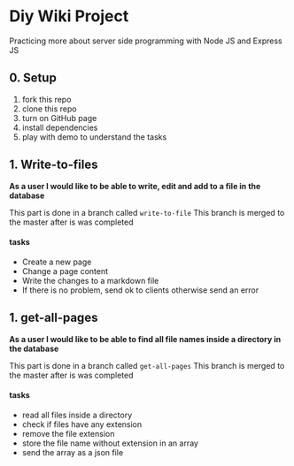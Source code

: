 # Diy Wiki Project

Practicing more about server side programming with Node JS and Express JS

## 0. Setup

1. fork this repo
1. clone this repo
1. turn on GitHub page
1. install dependencies
1. play with demo to understand the tasks

## 1. Write-to-files

**As a user I would like to be able to write, edit and add to a file in the database**

This part is done in a branch called `write-to-file`
This branch is merged to the master after is was completed

#### tasks

- Create a new page
- Change a page content
- Write the changes to a markdown file
- If there is no problem, send ok to clients otherwise send an error

## 1. get-all-pages

**As a user I would like to be able to find all file names inside a directory in the database**

This part is done in a branch called `get-all-pages`
This branch is merged to the master after is was completed

#### tasks

- read all files inside a directory
- check if files have any extension
- remove the file extension
- store the file name without extension in an array
- send the array as a json file

